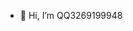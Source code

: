 - 👋 Hi, I’m QQ3269199948

<!---
3269199948/3269199948 is a ✨ special ✨ repository because its `README.md` (this file) appears on your GitHub profile.
You can click the Preview link to take a look at your changes.
--->

